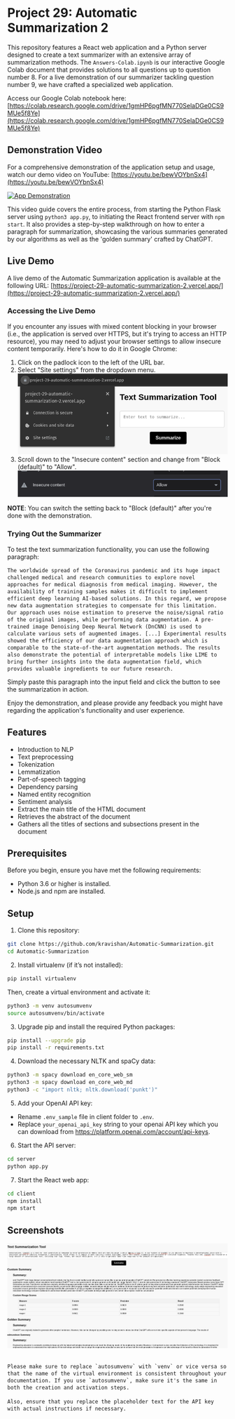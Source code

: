 # Project 29: Automatic Summarization 2

This repository features a React web application and a Python server designed to create a text summarizer with an extensive array of summarization methods. The `Answers-Colab.ipynb` is our interactive Google Colab document that provides solutions to all questions up to question number 8. For a live demonstration of our summarizer tackling question number 9, we have crafted a specialized web application.

Access our Google Colab notebook here: [https://colab.research.google.com/drive/1gmHP6pgfMN770SelaDGe0CS9MUe5f8Ye](https://colab.research.google.com/drive/1gmHP6pgfMN770SelaDGe0CS9MUe5f8Ye)

## Demonstration Video

For a comprehensive demonstration of the application setup and usage, watch our demo video on YouTube: [https://youtu.be/bewVOYbnSx4](https://youtu.be/bewVOYbnSx4)

[![App Demonstration](http://img.youtube.com/vi/bewVOYbnSx4/0.jpg)](https://youtu.be/bewVOYbnSx4)

This video guide covers the entire process, from starting the Python Flask server using `python3 app.py`, to initiating the React frontend server with `npm start`. It also provides a step-by-step walkthrough on how to enter a paragraph for summarization, showcasing the various summaries generated by our algorithms as well as the 'golden summary' crafted by ChatGPT.

## Live Demo

A live demo of the Automatic Summarization application is available at the following URL: [https://project-29-automatic-summarization-2.vercel.app/](https://project-29-automatic-summarization-2.vercel.app/)

### Accessing the Live Demo

If you encounter any issues with mixed content blocking in your browser (i.e., the application is served over HTTPS, but it's trying to access an HTTP resource), you may need to adjust your browser settings to allow insecure content temporarily. Here's how to do it in Google Chrome:

1. Click on the padlock icon to the left of the URL bar.
2. Select "Site settings" from the dropdown menu.
![UI](https://raw.githubusercontent.com/kravishan/Automatic-Summarization/main/assets/as-padlock.png)
3. Scroll down to the "Insecure content" section and change from "Block (default)" to "Allow".
![UI](https://raw.githubusercontent.com/kravishan/Automatic-Summarization/main/assets/as-allow-content.png)

**NOTE**: You can switch the setting back to "Block (default)" after you're done with the demonstration.

### Trying Out the Summarizer

To test the text summarization functionality, you can use the following paragraph:

```text
The worldwide spread of the Coronavirus pandemic and its huge impact challenged medical and research communities to explore novel approaches for medical diagnosis from medical imaging. However, the availability of training samples makes it difficult to implement efficient deep learning AI-based solutions. In this regard, we propose new data augmentation strategies to compensate for this limitation. Our approach uses noise estimation to preserve the noise/signal ratio of the original images, while performing data augmentation. A pre-trained image Denoising Deep Neural Network (DnCNN) is used to calculate various sets of augmented images. [...] Experimental results showed the efficiency of our data augmentation approach which is comparable to the state-of-the-art augmentation methods. The results also demonstrate the potential of interpretable models like LIME to bring further insights into the data augmentation field, which provides valuable ingredients to our future research.
```

Simply paste this paragraph into the input field and click the button to see the summarization in action.

Enjoy the demonstration, and please provide any feedback you might have regarding the application's functionality and user experience.


## Features

* Introduction to NLP
* Text preprocessing
* Tokenization
* Lemmatization
* Part-of-speech tagging
* Dependency parsing
* Named entity recognition
* Sentiment analysis
* Extract the main title of the HTML document
* Retrieves the abstract of the document
* Gathers all the titles of sections and subsections present in the document

## Prerequisites

Before you begin, ensure you have met the following requirements:

- Python 3.6 or higher is installed.
- Node.js and npm are installed.

## Setup

1. Clone this repository:
```bash
git clone https://github.com/kravishan/Automatic-Summarization.git
cd Automatic-Summarization
```

2. Install virtualenv (if it’s not installed): 
```bash
pip install virtualenv
```
Then, create a virtual environment and activate it:
```bash
python3 -m venv autosumvenv
source autosumvenv/bin/activate
```


3. Upgrade pip and install the required Python packages:
```bash
pip install --upgrade pip
pip install -r requirements.txt
```

4. Download the necessary NLTK and spaCy data:
```bash
python3 -m spacy download en_core_web_sm
python3 -m spacy download en_core_web_md
python3 -c "import nltk; nltk.download('punkt')"
```

5. Add your OpenAI API key:
- Rename `.env_sample` file in client folder to `.env`.
- Replace `your_openai_api_key` string to your openai API key which you can download from  https://platform.openai.com/account/api-keys.

6. Start the API server:
```bash
cd server
python app.py
```

7. Start the React web app:
```bash
cd client
npm install
npm start
```

## Screenshots 

![UI](https://raw.githubusercontent.com/kravishan/Automatic-Summarization/main/assets/as-screenshot.png)
```

Please make sure to replace `autosumvenv` with `venv` or vice versa so that the name of the virtual environment is consistent throughout your documentation. If you use `autosumvenv`, make sure it's the same in both the creation and activation steps.

Also, ensure that you replace the placeholder text for the API key with actual instructions if necessary.